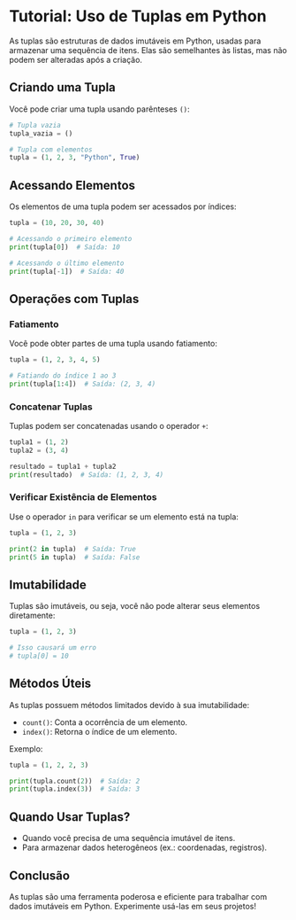 # Tutorial: Uso de Tuplas em Python

As tuplas são estruturas de dados imutáveis em Python, usadas para armazenar uma sequência de itens. Elas são semelhantes às listas, mas não podem ser alteradas após a criação.

## Criando uma Tupla

Você pode criar uma tupla usando parênteses `()`:

```python
# Tupla vazia
tupla_vazia = ()

# Tupla com elementos
tupla = (1, 2, 3, "Python", True)
```

## Acessando Elementos

Os elementos de uma tupla podem ser acessados por índices:

```python
tupla = (10, 20, 30, 40)

# Acessando o primeiro elemento
print(tupla[0])  # Saída: 10

# Acessando o último elemento
print(tupla[-1])  # Saída: 40
```

## Operações com Tuplas

### Fatiamento
Você pode obter partes de uma tupla usando fatiamento:

```python
tupla = (1, 2, 3, 4, 5)

# Fatiando do índice 1 ao 3
print(tupla[1:4])  # Saída: (2, 3, 4)
```

### Concatenar Tuplas
Tuplas podem ser concatenadas usando o operador `+`:

```python
tupla1 = (1, 2)
tupla2 = (3, 4)

resultado = tupla1 + tupla2
print(resultado)  # Saída: (1, 2, 3, 4)
```

### Verificar Existência de Elementos
Use o operador `in` para verificar se um elemento está na tupla:

```python
tupla = (1, 2, 3)

print(2 in tupla)  # Saída: True
print(5 in tupla)  # Saída: False
```

## Imutabilidade

Tuplas são imutáveis, ou seja, você não pode alterar seus elementos diretamente:

```python
tupla = (1, 2, 3)

# Isso causará um erro
# tupla[0] = 10
```

## Métodos Úteis

As tuplas possuem métodos limitados devido à sua imutabilidade:

- `count()`: Conta a ocorrência de um elemento.
- `index()`: Retorna o índice de um elemento.

Exemplo:

```python
tupla = (1, 2, 2, 3)

print(tupla.count(2))  # Saída: 2
print(tupla.index(3))  # Saída: 3
```

## Quando Usar Tuplas?

- Quando você precisa de uma sequência imutável de itens.
- Para armazenar dados heterogêneos (ex.: coordenadas, registros).

## Conclusão

As tuplas são uma ferramenta poderosa e eficiente para trabalhar com dados imutáveis em Python. Experimente usá-las em seus projetos!
